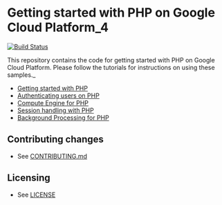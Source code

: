 # Getting started with PHP on Google Cloud Platform_4

[![Build Status][travis-badge]][travis-link]

This repository contains the code for getting started with PHP on Google Cloud
Platform. Please follow the tutorials for instructions on using these samples._

  * [Getting started with PHP][getting-started]
  * [Authenticating users on PHP][authenticate-users]
  * [Compute Engine for PHP][getting-started-gce]
  * [Session handling with PHP][sessions]
  * [Background Processing for PHP][background-processing]

## Contributing changes

* See [CONTRIBUTING.md](CONTRIBUTING.md)

## Licensing

* See [LICENSE](LICENSE)

[travis-badge]: https://travis-ci.org/GoogleCloudPlatform/getting-started-php.svg?branch=master
[travis-link]: https://travis-ci.org/GoogleCloudPlatform/getting-started-php
[getting-started]: http://cloud.google.com/php/getting-started
[authenticate-users]: http://cloud.google.com/php/getting-started/authenticate-users
[getting-started-gce]: https://cloud.google.com/php/tutorials/getting-started-on-compute-engine
[sessions]: http://cloud.google.com/php/getting-started/sessions
[background-processing]: https://cloud.google.com/php/getting-started/background-processing
